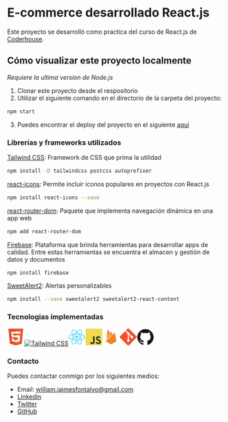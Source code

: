# E-commerce desarrollado React.js

Este proyecto se desarrolló como practica del curso de React.js de [Coderhouse](https://www.coderhouse.com/).

## Cómo visualizar este proyecto localmente

_Requiere la ultima versíon de Node.js_

1. Clonar este proyecto desde el respositorio
2. Utilizar el siguiente comando en el directorio de la carpeta del proyecto:

```sh
npm start
```

3. Puedes encontrar el deploy del proyecto en el siguiente [aquí]()

### Librerías y frameworks utilizados

[Tailwind CSS](https://tailwindcss.com/): Framework de CSS que prima la utilidad

```sh
npm install -D tailwindcss postcss autoprefixer
```

[react-icons](https://react-icons.github.io/react-icons/): Permite incluir iconos populares en proyectos con React.js

```sh
npm install react-icons --save
```

[react-router-dom](https://v5.reactrouter.com/web/guides/quick-start): Paquete que implementa navegación dinámica en una app web

```sh
npm add react-router-dom
```

[Firebase](https://firebase.google.com/): Plataforma que brinda herramientas para desarrollar apps de calidad. Entre estas herramientas se encuentra el almacen y gestión de datos y documentos

```sh
npm install firebase
```

[SweetAlert2](https://sweetalert2.github.io/): Alertas personalizables

```sh
npm install --save sweetalert2 sweetalert2-react-content
```

### Tecnologias implementadas

<p align="left"><a href="https://developer.mozilla.org/es/docs/Learn/Getting_started_with_the_web/HTML_basics" target="_blank"><img src="https://raw.githubusercontent.com/devicons/devicon/1119b9f84c0290e0f0b38982099a2bd027a48bf1/icons/html5/html5-original.svg" width="40" height="40" alt="html5"></a><a href="https://tailwindcss.com/" target="_blank"><img src="https://tailwindcss.com/_next/static/media/tailwindcss-mark.79614a5f61617ba49a0891494521226b.svg" width="40" height="40" alt="Tailwind CSS"></a><a href="https://es.reactjs.org/" target="_blank"><img src="https://raw.githubusercontent.com/devicons/devicon/1119b9f84c0290e0f0b38982099a2bd027a48bf1/icons/react/react-original.svg" width="40" height="40" alt="React"></a><a href="https://www.w3schools.com/js/default.asp" target="_blank"><img src="https://raw.githubusercontent.com/devicons/devicon/1119b9f84c0290e0f0b38982099a2bd027a48bf1/icons/javascript/javascript-original.svg" width="40" height="40" alt="JavaScript"></a><a href="https://firebase.google.com/" target="_blank"><img src="https://github.com/devicons/devicon/blob/master/icons/firebase/firebase-plain.svg" width="40" height="40" alt="Firebase"></a><a href="https://git-scm.com/" target="_blank"><img src="https://raw.githubusercontent.com/devicons/devicon/1119b9f84c0290e0f0b38982099a2bd027a48bf1/icons/git/git-original.svg" width="40" height="40" alt="Git"></a><a href="https://github.com/" target="_blank"><img src="https://raw.githubusercontent.com/devicons/devicon/1119b9f84c0290e0f0b38982099a2bd027a48bf1/icons/github/github-original.svg" width="40" height="40" alt="GitHub"></a></p>

### Contacto

Puedes contactar conmigo por los siguientes medios:

- Email: william.jaimesfontalvo@gmail.com
- [Linkedin](https://www.linkedin.com/in/william-jaimes-fontalvo/)
- [Twitter](https://twitter.com/willjdev)
- [GitHub](https://github.com/willjdev)
